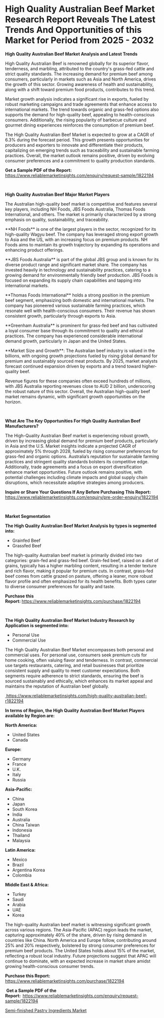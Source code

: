 <p><h1>High Quality Australian Beef Market Research Report Reveals The Latest Trends And Opportunities of this Market for Period from 2025 - 2032</h1></p><p><strong>High Quality Australian Beef Market Analysis and Latest Trends</strong></p>
<p><p>High Quality Australian Beef is renowned globally for its superior flavor, tenderness, and marbling, attributed to the country's grass-fed cattle and strict quality standards. The increasing demand for premium beef among consumers, particularly in markets such as Asia and North America, drives the growth of this sector. Growing awareness of health and sustainability, along with a shift toward premium food products, contributes to this trend.</p><p>Market growth analysis indicates a significant rise in exports, fueled by robust marketing campaigns and trade agreements that enhance access to international markets. The trend towards organic and grass-fed options also supports the demand for high-quality beef, appealing to health-conscious consumers. Additionally, the rising popularity of barbecue culture and gourmet dining experiences reinforces the consumption of premium beef.</p><p>The High Quality Australian Beef Market is expected to grow at a CAGR of 6.3% during the forecast period. This growth presents opportunities for producers and exporters to innovate and differentiate their products, capitalizing on emerging trends such as traceability and sustainable farming practices. Overall, the market outlook remains positive, driven by evolving consumer preferences and a commitment to quality production standards.</p></p>
<p><strong>Get a Sample PDF of the Report:&nbsp;</strong> <a href="https://www.reliablemarketinsights.com/enquiry/request-sample/1822194?utm_campaign=3507&utm_medium=2&utm_source=Github&utm_content=ia&utm_term=07042025&utm_id=high-quality-australian-beef">https://www.reliablemarketinsights.com/enquiry/request-sample/1822194</a></p>
<p>&nbsp;</p>
<p><strong>High Quality Australian Beef Major Market Players</strong></p>
<p><p>The Australian high-quality beef market is competitive and features several key players, including NH Foods, JBS Foods Australia, Thomas Foods International, and others. The market is primarily characterized by a strong emphasis on quality, sustainability, and traceability.</p><p>**NH Foods** is one of the largest players in the sector, recognized for its high-quality Wagyu beef. The company has leveraged strong export growth to Asia and the US, with an increasing focus on premium products. NH Foods aims to maintain its growth trajectory by expanding its operations and enhancing product offerings. </p><p>**JBS Foods Australia** is part of the global JBS group and is known for its diverse product range and significant market share. The company has invested heavily in technology and sustainability practices, catering to a growing demand for environmentally friendly beef production. JBS Foods is focused on expanding its supply chain capabilities and tapping into international markets.</p><p>**Thomas Foods International** holds a strong position in the premium beef segment, emphasizing both domestic and international markets. The company has pioneered various sustainable farming practices, which resonate well with health-conscious consumers. Their revenue has shown consistent growth, particularly through exports to Asia.</p><p>**Greenham Australia** is prominent for grass-fed beef and has cultivated a loyal consumer base through its commitment to quality and ethical practices. The company has experienced considerable international demand growth, particularly in Japan and the United States.</p><p>**Market Size and Growth**: The Australian beef industry is valued in the billions, with ongoing growth projections fueled by rising global demand for premium and sustainably sourced meat products. By 2025, market analysts forecast continued expansion driven by exports and a trend toward higher-quality beef. </p><p>Revenue figures for these companies often exceed hundreds of millions, with JBS Australia reporting revenues close to AUD 2 billion, underscoring the robust nature of this sector. Overall, the Australian high-quality beef market remains dynamic, with significant growth opportunities on the horizon.</p></p>
<p>&nbsp;</p>
<p><strong>What Are The Key Opportunities For High Quality Australian Beef Manufacturers?</strong></p>
<p><p>The High-Quality Australian Beef market is experiencing robust growth, driven by increasing global demand for premium beef products, particularly in Asia and the U.S. Market insights indicate a projected CAGR of approximately 5% through 2028, fueled by rising consumer preferences for grass-fed and organic options. Australia’s reputation for sustainable farming practices and stringent quality standards bolsters its competitive edge. Additionally, trade agreements and a focus on export diversification enhance market opportunities. Future outlook remains positive, with potential challenges including climate impacts and global supply chain disruptions, which necessitate adaptive strategies among producers.</p></p>
<p><strong>Inquire or Share Your Questions If Any Before Purchasing This Report:</strong> <a href="https://www.reliablemarketinsights.com/enquiry/pre-order-enquiry/1822194?utm_campaign=3507&utm_medium=2&utm_source=Github&utm_content=ia&utm_term=07042025&utm_id=high-quality-australian-beef">https://www.reliablemarketinsights.com/enquiry/pre-order-enquiry/1822194</a></p>
<p>&nbsp;</p>
<p><strong>Market Segmentation</strong></p>
<p><strong>The High Quality Australian Beef Market Analysis by types is segmented into:</strong></p>
<p><ul><li>Grainfed Beef</li><li>Grassfed Beef</li></ul></p>
<p><p>The high-quality Australian beef market is primarily divided into two categories: grain-fed and grass-fed beef. Grain-fed beef, raised on a diet of grains, typically has a higher marbling content, resulting in a tender texture and rich flavor, making it popular for premium cuts. In contrast, grass-fed beef comes from cattle grazed on pasture, offering a leaner, more robust flavor profile and often emphasized for its health benefits. Both types cater to diverse consumer preferences for quality and taste.</p></p>
<p><strong>Purchase this Report:&nbsp;</strong><a href="https://www.reliablemarketinsights.com/purchase/1822194?utm_campaign=3507&utm_medium=2&utm_source=Github&utm_content=ia&utm_term=07042025&utm_id=high-quality-australian-beef">https://www.reliablemarketinsights.com/purchase/1822194</a></p>
<p>&nbsp;</p>
<p><strong>The High Quality Australian Beef Market Industry Research by Application is segmented into:</strong></p>
<p><ul><li>Personal Use</li><li>Commercial Use</li></ul></p>
<p><p>The High Quality Australian Beef Market encompasses both personal and commercial uses. For personal use, consumers seek premium cuts for home cooking, often valuing flavor and tenderness. In contrast, commercial use targets restaurants, catering, and retail businesses that prioritize consistent supply and quality to meet customer expectations. Both segments require adherence to strict standards, ensuring the beef is sourced sustainably and ethically, which enhances its market appeal and maintains the reputation of Australian beef globally.</p></p>
<p><a href="https://www.reliablemarketinsights.com/high-quality-australian-beef-r1822194?utm_campaign=3507&utm_medium=2&utm_source=Github&utm_content=ia&utm_term=07042025&utm_id=high-quality-australian-beef">&nbsp;https://www.reliablemarketinsights.com/high-quality-australian-beef-r1822194</a></p>
<p><strong>In terms of Region, the High Quality Australian Beef Market Players available by Region are:</strong></p>
<p>
    <p> <strong> North America: </strong>
        <ul>
            <li>United States</li>
            <li>Canada</li>
        </ul>
        </p> 
    <p> <strong> Europe: </strong>
        <ul>
            <li>Germany</li>
            <li>France</li>
            <li>U.K.</li>
            <li>Italy</li>
            <li>Russia</li>
        </ul>
        </p> 
    <p> <strong> Asia-Pacific: </strong>
        <ul>
            <li>China</li>
            <li>Japan</li>
            <li>South Korea</li>
            <li>India</li>
            <li>Australia</li>
            <li>China Taiwan</li>
            <li>Indonesia</li>
            <li>Thailand</li>
            <li>Malaysia</li>
        </ul>
        </p> 
    <p> <strong> Latin America: </strong>
        <ul>
            <li>Mexico</li>
            <li>Brazil</li>
            <li>Argentina Korea</li>
            <li>Colombia</li>
        </ul>
        </p> 
    <p> <strong> Middle East & Africa: </strong>
        <ul>
            <li>Turkey</li>
            <li>Saudi</li>
            <li>Arabia</li>
            <li>UAE</li>
            <li>Korea</li>
        </ul>
    </p>
    </p>
<p><p>The high-quality Australian beef market is witnessing significant growth across various regions. The Asia-Pacific (APAC) region leads the market, capturing approximately 40% of the share, driven by rising demand in countries like China. North America and Europe follow, contributing around 25% and 20% respectively, bolstered by strong consumer preferences for premium beef products. The United States holds about 15% of the market, reflecting a robust local industry. Future projections suggest that APAC will continue to dominate, with an expected increase in market share amidst growing health-conscious consumer trends.</p></p>
<p><strong>Purchase this Report: </strong><a href="https://www.reliablemarketinsights.com/purchase/1822194?utm_campaign=3507&utm_medium=2&utm_source=Github&utm_content=ia&utm_term=07042025&utm_id=high-quality-australian-beef">https://www.reliablemarketinsights.com/purchase/1822194</a></p>
<p>&nbsp;<strong>Get a Sample PDF of the Report:&nbsp;&nbsp;</strong><a href="https://www.reliablemarketinsights.com/enquiry/request-sample/1822194?utm_campaign=3507&utm_medium=2&utm_source=Github&utm_content=ia&utm_term=07042025&utm_id=high-quality-australian-beef">https://www.reliablemarketinsights.com/enquiry/request-sample/1822194</a></p>
<p><strong></strong></p>
<p><p><a href="https://github.com/kalsirollija/Market-Research-Report-List-1/blob/main/semi-finished-pastry-ingredients-market.md?utm_campaign=3507&utm_medium=2&utm_source=Github&utm_content=ia&utm_term=07042025&utm_id=high-quality-australian-beef">Semi-finished Pastry Ingredients Market</a></p></p>